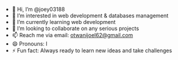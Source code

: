 - 👋 Hi, I’m @joey03188
- 👀 I’m interested in web development & databases management
- 🌱 I’m currently learning  web development
- 💞️ I’m looking to collaborate on any serious projects
- 📫 Reach me via email: otwanijoel62@gmail.com
- 😄 Pronouns: I
- ⚡ Fun fact: Always ready to learn new ideas and take challenges

<!---
joey03188/joey03188 is a ✨ special ✨ repository because its `README.md` (this file) appears on your GitHub profile.
You can click the Preview link to take a look at your changes.
--->
